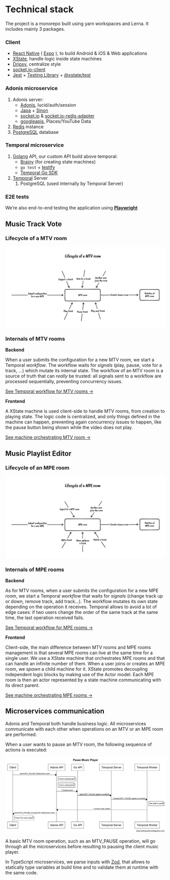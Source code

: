 # Technical stack

The project is a monorepo built using yarn workspaces and Lerna.
It includes mainly 3 packages.

### **Client**

-   [React Native](https://reactnative.dev/) ( [Expo](https://docs.expo.dev/) ), to build Android & iOS & Web applications
-   [XState](https://xstate.js.org/docs/), handle logic inside state machines
-   [Dripsy](https://www.dripsy.xyz/), centralize style
-   [socket.io-client](https://github.com/socketio/socket.io-client)
-   [Jest](https://jestjs.io/) + [Testing Library](https://testing-library.com/) + [@xstate/test](https://xstate.js.org/docs/packages/xstate-test/)

### **Adonis microservice**

1. Adonis server:
    - [Adonis](https://adonisjs.com/), lucid/auth/session
    - [Japa](https://japa.dev/) + [Sinon](https://sinonjs.org/)
    - [socket.io](https://socket.io/fr/docs/v4/server-installation/) & [socket.io-redis-adapter](https://socket.io/docs/v4/redis-adapter/)
    - [googleapis](https://github.com/googleapis/google-api-nodejs-client), Places/YouTube Data
2. [Redis](https://redis.io/) instance
3. [PostgreSQL](https://www.postgresql.org/) database

### **Temporal microservice**

1. [Golang](https://go.dev/) API, our custom API build above temporal:
    - [Brainy](https://github.com/Devessier/brainy) (for creating state machines)
    - `go test` + [testify](https://github.com/stretchr/testify)
    - [Temporal Go SDK](https://docs.temporal.io/docs/go/)
2. [Temporal](https://docs.temporal.io/) Server
    1. PostgreSQL (used internally by Temporal Server)

### E2E tests

We’re also end-to-end testing the application using **[Playwright](https://playwright.dev/)**

## Music Track Vote

### Lifecycle of a MTV room

![MTV Lifecycle.jpeg](MTV_Lifecycle.jpeg)

### Internals of MTV rooms

**Backend**

When a user submits the configuration for a new MTV room, we start a Temporal _workflow_. The workflow waits for _signals_ (play, pause, vote for a track, ...) which mutate its internal state. The workflow of an MTV room is a source of truth that can _really_ be trusted: all signals sent to a workflow are processed sequentially, preventing concurrency issues.

[See Temporal workflow for MTV rooms →](https://github.com/AdonisEnProvence/MusicRoom/blob/9f9ed6b783cc3d2f9e0a8146e6ca9f5aa0a96bdb/packages/temporal/mtv/workflows/mtv.go#L57)

**Frontend**

A XState machine is used client-side to handle MTV rooms, from creation to playing state. The logic code is centralized, and only things defined in the machine can happen, preventing again concurrency issues to happen, like the pause button being shown while the video does not play.

[See machine orchestrating MTV room →](https://github.com/AdonisEnProvence/MusicRoom/blob/9f9ed6b783cc3d2f9e0a8146e6ca9f5aa0a96bdb/packages/client/machines/appMusicPlayerMachine.ts)

## Music Playlist Editor

### Lifecycle of an MPE room

![MPE Lifecycle.jpeg](MPE_Lifecycle.jpeg)

### Internals of MPE rooms

**Backend**

As for MTV rooms, when a user submits the configuration for a new MPE room, we start a Temporal _workflow_ that waits for _signals_ (change track up or down, remove track, add track...). The workflow mutates its own state depending on the operation it receives. Temporal allows to avoid a lot of edge cases: if two users change the order of the same track at the same time, the last operation received fails.

[See Temporal workflow for MPE rooms →](https://github.com/AdonisEnProvence/MusicRoom/blob/9f9ed6b783cc3d2f9e0a8146e6ca9f5aa0a96bdb/packages/temporal/mpe/workflows/mpe.go#L111)

**Frontend**

Client-side, the main difference between MTV rooms and MPE rooms management is that several MPE rooms can live at the same time for a single user. We use a XState machine that orchestrates MPE rooms and that can handle an infinite number of them. When a user joins or creates an MPE room, we _spawn_ a child machine for it. XState promotes decoupling independent logic blocks by making use of the Actor model. Each MPE room is then an actor represented by a state machine communicating with its direct parent.

[See machine orchestrating MPE rooms →](https://github.com/AdonisEnProvence/MusicRoom/blob/9f9ed6b783cc3d2f9e0a8146e6ca9f5aa0a96bdb/packages/client/machines/appMusicPlaylistsMachine.ts)

## Microservices communication

Adonis and Temporal both handle business logic. All microservices communicate with each other when operations on an MTV or an MPE room are performed.

When a user wants to pause an MTV room, the following sequence of actions is executed:

![Sequence of actions run when a user pauses an MTV](Pause_Music_Player.png)

A basic MTV room operation, such as an MTV_PAUSE operation, will go through all the microservices before resulting to pausing the client music player.

In TypeScript microservices, we parse inputs with [Zod](https://github.com/colinhacks/zod), that allows to statically type variables at build time and to validate them at runtime with the same code.
